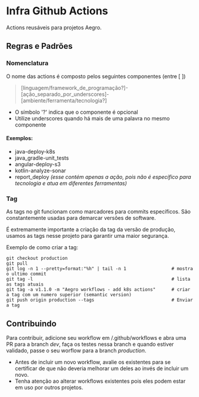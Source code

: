 # Infra Github Actions

Actions reusáveis para projetos Aegro.

## Regras e Padrões
### Nomenclatura

O nome das actions é composto pelos seguintes componentes (entre [ ])

>[linguagem/framework_de_programação?]-[ação_separado_por_underscores]-[ambiente/ferramenta/tecnologia?]

* O símbolo '?' indica que o componente é opcional
* Utilize underscores quando há mais de uma palavra no mesmo componente

#### Exemplos:
* java-deploy-k8s
* java_gradle-unit_tests
* angular-deploy-s3
* kotlin-analyze-sonar
* report_deploy _(esse contém apenas a ação, pois não é específico para tecnologia e atua em diferentes ferramentas)_

### Tag

As tags no git funcionam como marcadores para commits específicos. São constantemente usadas para demarcar versões de software.

É extremamente importante a criação da tag da versão de produção, usamos as tags nesse projeto para garantir uma maior segurança.

Exemplo de como criar a tag:

```console
git checkout production
git pull     
git log -n 1 --pretty=format:"%h" | tail -n 1                 # mostra o ultimo commit
git tag -l                                                    # lista as tags atuais
git tag -a v1.1.0 -m "Aegro workflows - add k8s actions"      # criar a tag com um numero superior (semantic version)
git push origin production --tags                             # Enviar a tag     
```

## Contribuindo
Para contribuir, adicione seu workflow em /.github/workflows e abra uma PR para a branch _dev_, faça os testes nessa branch e quando estiver validado, passe o seu worflow para a branch _production_.
* Antes de incluir um novo workflow, avalie os existentes para se certificar de que não deveria melhorar um deles ao invés de incluir um novo.
* Tenha atenção ao alterar workflows existentes pois eles podem estar em uso por outros projetos.
